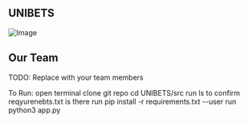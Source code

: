 ## UNIBETS
![Image](https://github.com/user-attachments/assets/832f1690-413e-4a99-8d76-93451cceffb7)
## Our Team

TODO: Replace with your team members


To Run:
open terminal 
clone git repo 
cd UNIBETS/src
run ls to confirm reqyurenebts.txt is there
run pip install -r requirements.txt --user
run python3 app.py
